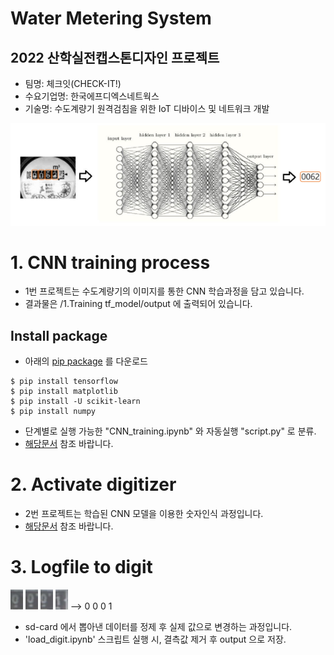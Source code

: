 # Water Metering System

## 2022 산학실전캡스톤디자인 프로젝트
- 팀명: 체크잇(CHECK-IT!)
- 수요기업명: 한국에프디엑스네트웍스
- 기술명: 수도계량기 원격검침을 위한 IoT 디바이스 및 네트워크 개발

![wf](/image/workflow.png)

# 1. CNN training process
* 1번 프로젝트는 수도계량기의 이미지를 통한 CNN 학습과정을 담고 있습니다.
* 결과물은 /1.Training tf_model/output 에 출력되어 있습니다.

## Install package
* 아래의 [pip package](https://www.tensorflow.org/install/pip) 를 다운로드
```
$ pip install tensorflow
$ pip install matplotlib
$ pip install -U scikit-learn
$ pip install numpy
```
- 단계별로 실행 가능한 "CNN_training.ipynb" 와 자동실행 "script.py" 로 분류.
- [해당문서](/1_training_tflite_model/README.md) 참조 바랍니다.

# 2. Activate digitizer
* 2번 프로젝트는 학습된 CNN 모델을 이용한 숫자인식 과정입니다.
* [해당문서](/2_activate_digitizer/README.md) 참조 바랍니다.

# 3. Logfile to digit
![dig1](/image/main_dig1.bmp) ![dig1](/image/main_dig2.bmp) ![dig1](/image/main_dig3.bmp) ![dig1](/image/main_dig4.bmp) --> 0 0 0 1
* sd-card 에서 뽑아낸 데이터를 정제 후 실제 값으로 변경하는 과정입니다.
* 'load_digit.ipynb' 스크립트 실행 시, 결측값 제거 후 output 으로 저장. 


